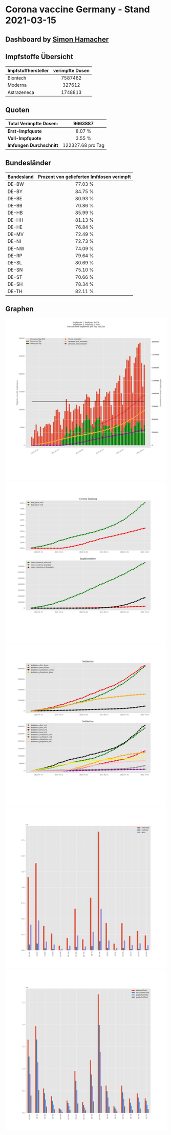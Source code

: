 # Corona vaccine Germany - Stand 2021-03-15
## Dashboard by [Simon Hamacher](https://www.shamacher.eu)
## Impfstoffe Übersicht
**Impfstoffhersteller** | **verimpfte Dosen**
-------- | :--------:
Biontech | 7587462
Moderna | 327612
Astrazeneca | 1748813


## Quoten
**Total Verimpfte Dosen:** | 9663887
-------- | :--------:
**Erst-Impfquote** | 8.07 %
**Voll-Impfquote** | 3.55 %
**Imfungen Durchschnitt** | 122327.68 pro Tag
## Bundesländer
**Bundesland** | **Prozent von gelieferten Imfdosen verimpft**
-------- | :--------:
DE-BW | 77.03 %
DE-BY | 84.75 %
DE-BE | 80.93 %
DE-BB | 70.86 %
DE-HB | 85.99 %
DE-HH | 81.13 %
DE-HE | 76.84 %
DE-MV | 72.49 %
DE-NI | 72.73 %
DE-NW | 74.09 %
DE-RP | 79.64 %
DE-SL | 80.69 %
DE-SN | 75.10 %
DE-ST | 70.66 %
DE-SH | 78.34 %
DE-TH | 82.11 %
## Graphen
<img src="Impfungen-Corona-01.jpg" alt="Impf Übersicht" title="Impf Übersicht" />
<img src="Impfungen-Corona-02.jpg" alt="Impfquote" title="optionaler Titel" />
<img src="Impfungen-Corona-03.jpg" alt="Indikation" title="Indikation" />
<img src="Impfungen-Corona-04.jpg" alt="Impfungen in den Bundesländern" title="Impfungen in den Bundesländern" />
<img src="Impfungen-Corona-05.jpg" alt="Impfungen in den Bundesländern" title="Impfungen in den Bundesländern" />

